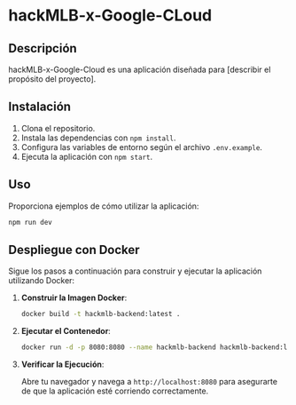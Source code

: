 # hackMLB-x-Google-CLoud

## Descripción

hackMLB-x-Google-Cloud es una aplicación diseñada para [describir el propósito del proyecto].

## Instalación

1. Clona el repositorio.
2. Instala las dependencias con `npm install`.
3. Configura las variables de entorno según el archivo `.env.example`.
4. Ejecuta la aplicación con `npm start`.

## Uso

Proporciona ejemplos de cómo utilizar la aplicación:

```bash
npm run dev
```

## Despliegue con Docker

Sigue los pasos a continuación para construir y ejecutar la aplicación utilizando Docker:

1. **Construir la Imagen Docker**:

   ```bash
   docker build -t hackmlb-backend:latest .
   ```

2. **Ejecutar el Contenedor**:

   ```bash
   docker run -d -p 8080:8080 --name hackmlb-backend hackmlb-backend:latest
   ```

3. **Verificar la Ejecución**:

   Abre tu navegador y navega a `http://localhost:8080` para asegurarte de que la aplicación esté corriendo correctamente.
